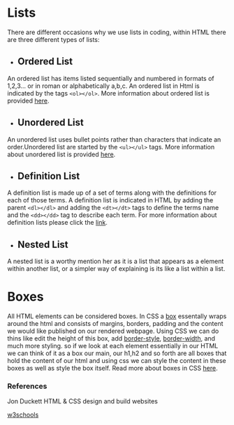 # Lists

There are different occasions why we use lists in coding, within HTML there are three different types of lists:

+ ## Ordered List

An ordered list has items listed sequentially and numbered in formats of 1,2,3... or in roman or alphabetically a,b,c.
An ordered list in Html is indicated by the tags `<ol></ol>`. More information about ordered list is provided [here](https://www.w3schools.com/html/html_lists_ordered.asp).

+ ## Unordered List

An unordered list uses bullet points rather than characters that indicate an order.Unordered list are started by the   `<ul></ul>` tags. More information about unordered list is provided [here](https://www.w3schools.com/html/html_lists_unordered.asp).

+ ## Definition List

A definition list is made up of a set of terms along with the definitions for each of those terms. A definition list is indicated in HTML by adding the parent `<dl></dl>` and adding the  `<dt></dt>` tags to define the terms name and the `<dd></dd>` tag to describe each term. For more information about definition lists please click the [link](https://www.w3schools.com/html/tryit.asp?filename=tryhtml_lists_description).

+ ## Nested List

A nested list is a worthy mention her as it is a list that appears as a element within another list, or a simpler way of explaining is its like a list within a list.

# Boxes

All HTML elements can be considered boxes. In CSS a [box](https://www.w3schools.com/css/css_boxmodel.asp) essentally wraps around the html and consists of margins, borders, padding and the content we would like published on our rendered webpage. Using CSS we can do thins like edit the height of this box, add [border-style](https://www.w3schools.com/cssref/pr_border-style.asp), [border-width](https://www.w3schools.com/css/css_border_width.), and much more styling. so if we look at each element essentially in our HTML we can think of it as a box our main, our h1,h2 and so forth are all boxes that hold the content of our html and using css we can style the content in these boxes as well as style the box itself. Read more about boxes in CSS [here](https://www.w3schools.com/css/css_boxmodel.asp).


### References

Jon Duckett
HTML & CSS design and build websites

[w3schools](https://www.w3schools.com/)